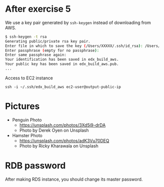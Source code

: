 # After exercise 5

We use a key pair generated by `ssh-keygen` instead of downloading from AWS.

```bash
$ ssh-keygen -t rsa
Generating public/private rsa key pair.
Enter file in which to save the key (/Users/XXXXX/.ssh/id_rsa): /Users/XXXXX/.ssh/edx_build_aws
Enter passphrase (empty for no passphrase):
Enter same passphrase again:
Your identification has been saved in edx_build_aws.
Your public key has been saved in edx_build_aws.pub.
...
```


Access to EC2 instance
```
ssh -i ~/.ssh/edx_build_aws ec2-user@output-public-ip
```

# Pictures
- Penguin Photo
  - https://unsplash.com/photos/3Xd5j9-drDA
  - Photo by Derek Oyen on Unsplash
- Hamster Photo
  - https://unsplash.com/photos/adK3Vu70DEQ
  - Photo by Ricky Kharawala on Unsplash

# RDB password
After making RDS instance, you should change its master password.
